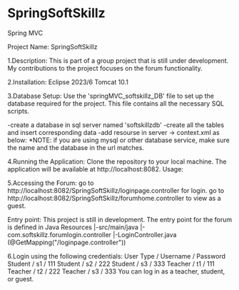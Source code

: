 # SpringSoftSkillz
Spring MVC

Project Name: SpringSoftSkillz

1.Description:
This is part of a group project that is still under development. My contributions to the project focuses on the forum functionality.

2.Installation:
Eclipse 2023/6
Tomcat 10.1

3.Database Setup:
Use the 'springMVC_softskillz_DB' file to set up the database required for the project. This file contains all the necessary SQL scripts.

-create a database in sql server named 'softskillzdb'
-create all the tables and insert corresponding data
-add resourse in server -> context.xml as below:
*NOTE: if you are using mysql or other database service, make sure the name and the database in the url matches. 

<Resource name="connectSqlServerJdbc/SystemService"
		type="javax.sql.DataSource" auth="Container"
		username="your username"
		password="your password"
		driverClassName="com.microsoft.sqlserver.jdbc.SQLServerDriver"
		url="jdbc:sqlserver://localhost:1433;databaseName=softskillzdb;encrypt=true;trustServerCertificate=true" />


4.Running the Application:
Clone the repository to your local machine.
The application will be available at http://localhost:8082.
Usage:

5.Accessing the Forum:
go to http://localhost:8082/SpringSoftSkillz/loginpage.controller for login.
go to http://localhost:8082/SpringSoftSkillz/forumhome.controller to view as a guest.

Entry point:
This project is still in development. The entry point for the forum is defined in 
Java Resources
    |-src/main/java
        |-com.softskillz.forumlogin.controller
            |-LoginController.java (@GetMapping("/loginpage.controller"))


6.Login using the following credentials:
User Type / Username / Password
Student	/ s1 / 111
Student / s2 / 222
Student / s3 / 333
Teacher / t1 / 111
Teacher / t2 / 222
Teacher / s3 / 333
You can log in as a teacher, student, or guest. 